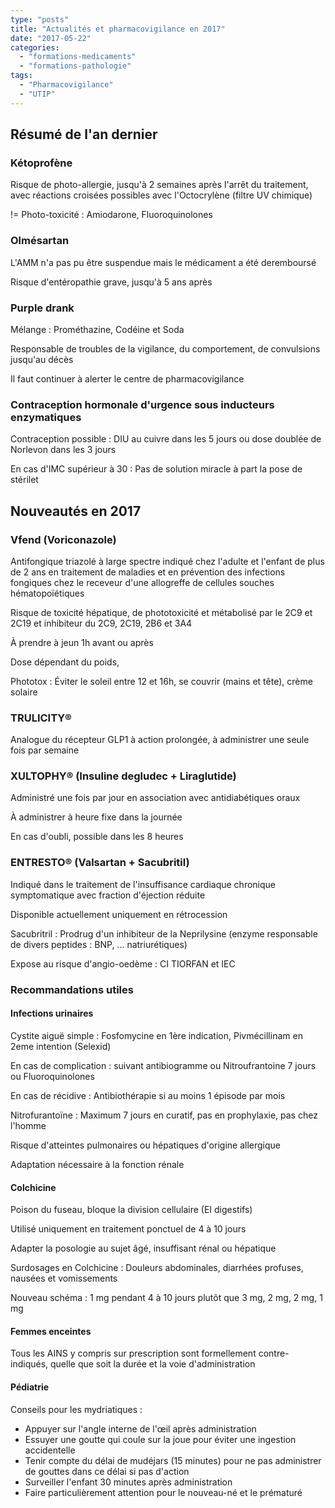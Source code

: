 ```yaml
---
type: "posts"
title: "Actualités et pharmacovigilance en 2017"
date: "2017-05-22"
categories:
  - "formations-medicaments"
  - "formations-pathologie"
tags:
  - "Pharmacovigilance"
  - "UTIP"
---
```


## Résumé de l'an dernier

### Kétoprofène

Risque de photo-allergie, jusqu'à 2 semaines après l'arrêt du traitement, avec réactions croisées possibles avec l'Octocrylène (filtre UV chimique)

!= Photo-toxicité : Amiodarone, Fluoroquinolones

### Olmésartan

L'AMM n'a pas pu être suspendue mais le médicament a été deremboursé

Risque d'entéropathie grave, jusqu'à 5 ans après

### Purple drank

Mélange : Prométhazine, Codéine et Soda

Responsable de troubles de la vigilance, du comportement, de convulsions jusqu'au décès

Il faut continuer à alerter le centre de pharmacovigilance

### Contraception hormonale d'urgence sous inducteurs enzymatiques

Contraception possible : DIU au cuivre dans les 5 jours ou dose doublée de Norlevon dans les 3 jours

En cas d'IMC supérieur à 30 : Pas de solution miracle à part la pose de stérilet

## Nouveautés en 2017

### Vfend (Voriconazole)

Antifongique triazolé à large spectre indiqué chez l'adulte et l'enfant de plus de 2 ans en traitement de maladies et en prévention des infections fongiques chez le receveur d'une allogreffe de cellules souches hématopoïétiques

Risque de toxicité hépatique, de phototoxicité et métabolisé par le 2C9 et 2C19 et inhibiteur du 2C9, 2C19, 2B6 et 3A4

À prendre à jeun 1h avant ou après

Dose dépendant du poids,

Phototox : Éviter le soleil entre 12 et 16h, se couvrir (mains et tête), crème solaire

### TRULICITY®

Analogue du récepteur GLP1 à action prolongée, à administrer une seule fois par semaine

### XULTOPHY® (Insuline degludec + Liraglutide)

Administré une fois par jour en association avec antidiabétiques oraux

À administrer à heure fixe dans la journée

En cas d'oubli, possible dans les 8 heures

### ENTRESTO® (Valsartan + Sacubritil)

Indiqué dans le traitement de l'insuffisance cardiaque chronique symptomatique avec fraction d'éjection réduite

Disponible actuellement uniquement en rétrocession

Sacubritril : Prodrug d'un inhibiteur de la Neprilysine (enzyme responsable de divers peptides : BNP, ... natriurétiques)

Expose au risque d'angio-oedème : CI TIORFAN et IEC

### Recommandations utiles

#### Infections urinaires

Cystite aiguë simple : Fosfomycine en 1ère indication, Pivmécillinam en 2eme intention (Selexid)

En cas de complication : suivant antibiogramme ou Nitroufrantoine 7 jours ou Fluoroquinolones

En cas de récidive : Antibiothérapie si au moins 1 épisode par mois

Nitrofurantoïne : Maximum 7 jours en curatif, pas en prophylaxie, pas chez l'homme

Risque d'atteintes pulmonaires ou hépatiques d'origine allergique

Adaptation nécessaire à la fonction rénale

#### Colchicine

Poison du fuseau, bloque la division cellulaire (EI digestifs)

Utilisé uniquement en traitement ponctuel de 4 à 10 jours

Adapter la posologie au sujet âgé, insuffisant rénal ou hépatique

Surdosages en Colchicine : Douleurs abdominales, diarrhées profuses, nausées et vomissements

Nouveau schéma : 1 mg pendant 4 à 10 jours plutôt que 3 mg, 2 mg, 2 mg, 1 mg

#### Femmes enceintes

Tous les AINS y compris sur prescription sont formellement contre-indiqués, quelle que soit la durée et la voie d'administration

#### Pédiatrie

Conseils pour les mydriatiques :

- Appuyer sur l'angle interne de l'œil après administration
- Essuyer une goutte qui coule sur la joue pour éviter une ingestion accidentelle
- Tenir compte du délai de mudéjars (15 minutes) pour ne pas administrer de gouttes dans ce délai si pas d'action
- Surveiller l'enfant 30 minutes après administration
- Faire particulièrement attention pour le nouveau-né et le prématuré
